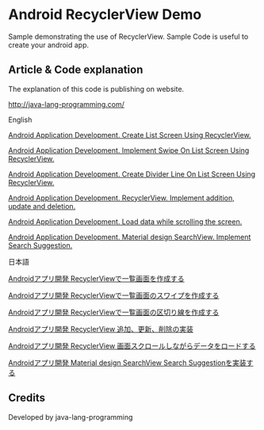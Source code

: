 Android RecyclerView Demo
===================================

Sample demonstrating the use of RecyclerView. 
Sample Code is useful to create your android app.

Article & Code explanation
------------
The explanation of this code is publishing on website.

http://java-lang-programming.com/

English

[Android Application Development. Create List Screen Using RecyclerView.](http://java-lang-programming.com/en/articles/17)

[Android Application Development. Implement Swipe On List Screen Using RecyclerView.](http://java-lang-programming.com/en/articles/18)

[Android Application Development. Create Divider Line On List Screen Using RecyclerView.](http://java-lang-programming.com/en/articles/19)

[Android Application Development. RecyclerView. Implement addition, update and deletion.](http://java-lang-programming.com/en/articles/65)

[Android Application Development. Load data while scrolling the screen.](http://java-lang-programming.com/en/articles/66)

[Android Application Development. Material design SearchView. Implement Search Suggestion.](http://java-lang-programming.com/en/articles/69)

日本語

[Androidアプリ開発 RecyclerViewで一覧画面を作成する](http://java-lang-programming.com/ja/articles/17)

[Androidアプリ開発 RecyclerViewで一覧画面のスワイプを作成する](http://java-lang-programming.com/ja/articles/18)

[Androidアプリ開発 RecyclerViewで一覧画面の区切り線を作成する](http://java-lang-programming.com/ja/articles/19)

[Androidアプリ開発 RecyclerView 追加、更新、削除の実装](http://java-lang-programming.com/ja/articles/65)

[Androidアプリ開発 RecyclerView 画面スクロールしながらデータをロードする](http://java-lang-programming.com/ja/articles/66)

[Androidアプリ開発 Material design SearchView Search Suggestionを実装する](http://java-lang-programming.com/ja/articles/69)

Credits
------------
Developed by java-lang-programming
